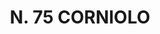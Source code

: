 ---
title: "N. 75 CORNIOLO"
plant-name: "N. 75"
plant-number: "075"
plant-xml: "/assets/xml/plant075.xml"
plant-img1: "/assets/img/plant075_verso.jpg"
plant-img2: "/assets/img/plant075.jpg"
plant-title: "N. 75 CORNIOLO"
plant-taxon-link: "http://www.worldfloraonline.org/taxon/wfo-0000924760"
plant-taxon-content: "[Cornus mas L.]"
layout: single-xml
---